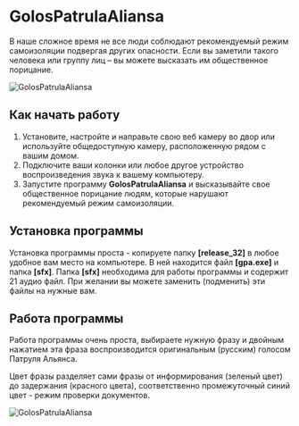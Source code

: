 # GolosPatrulaAliansa
В наше сложное время не все люди соблюдают рекомендуемый режим самоизоляции подвергая других опасности. Если вы заметили такого человека или группу лиц – вы можете высказать им общественное порицание.

![GolosPatrulaAliansa](https://github.com/andronsay/GolosPatrulaAliansa/raw/master/github/main.jpg)

## Как начать работу
1. Установите, настройте и направьте свою веб камеру во двор или используйте общедоступную камеру, расположенную рядом с вашим домом.
2. Подключите ваши колонки или любое другое устройство воспроизведения звука к вашему компьютеру.
3. Запустите программу **GolosPatrulaAliansa** и высказывайте свое общественное порицание людям, которые нарушают рекомендуемый режим самоизоляции.

## Установка программы
Установка программы проста - копируете папку **[release_32]** в любое удобное вам место на компьютере. В ней находится файл **[gpa.exe]** и папка **[sfx]**. Папка **[sfx]** необходима для работы программы и содержит 21 аудио файл. При желании вы можете заменить (подменить) эти файлы на нужные вам.

## Работа программы
Работа программы очень проста, выбираете нужную фразу и двойным нажатием эта фраза воспроизводится оригинальным (русским) голосом Патруля Альянса.

Цвет фразы разделяет сами фразы от информирования (зеленый цвет) до задержания (красного цвета), соответственно промежуточный синий цвет - режим проверки документов.

![GolosPatrulaAliansa](https://github.com/andronsay/GolosPatrulaAliansa/raw/master/github/work_1.jpg)
